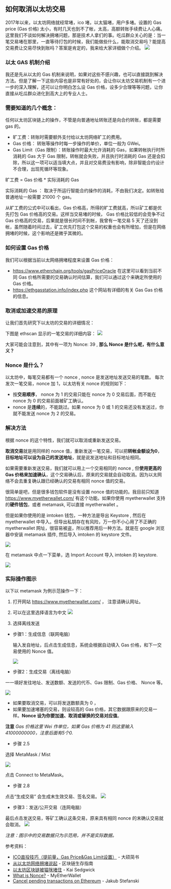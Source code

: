 ## 如何取消以太坊交易

2017年以来，以太坊网络就经常堵，ico 堵，以太猫堵，用户多堵。设置的 Gas price (Gas 价格)  太小，有时几天也到不了帐，太高，高额转账手续费让人心痛。这里我们不谈如何解决拥堵问题，那是技术人拿们的事。吃瓜群众关心的是：当一笔交易堵在那里，一直等待打包的时候，我们能做些什么，能取消交易吗？能提高交易费让交易尽快到账吗？答案是肯定的，我来给大家详细做个介绍。
![](image/eth.jpg)

### 以太 GAS 机制介绍

我还是先从以太的 Gas 机制来说明，如果对这些不感兴趣，也可以直接跳到解决方法。但是了解一下这些内容也是非常有好处的，会让你以太坊交易机制有一个进一步的深入理解，还可以让你明白怎么设 Gas 价格，设多少合理等等问题，让你直接从吃瓜群众进化到高大上的专业人士。

### 需要知道的几个概念：

任何以太坊区块链上的操作，不管是向普通地址转账还是向合约转账，都是需要 gas 的。

* 旷工费：转账时需要额外支付给以太坊网络旷工的费用。
* Gas 价格： 转账等操作时每一步操作的单价，单位一般为 GWei。
* Gas Limit（Gas 限制）：转账操作时最大允许消耗的 Gas，如果转帐执行时所消耗的 Gas 大于 Gas 限制，转帐就会失败，并且执行时消耗的 Gas 还是会扣除，所以这一项可以适当填大点，并且对交易费没有影响，除非智能合约设计不合理，出现死循环等现象。

旷工费  = Gas 价格 \* 实际消耗的 Gas

实际消耗的 Gas ： 取决于所运行智能合约操作的消耗，不由我们决定。如转账给普通地址一般需要 21000 个 gas。

从旷工费的公式中可以看出，Gas 价格高，所得的旷工费就高，所以矿工都是优先打包 Gas 价格高的交易。这样当交易堵的时候， Gas 价格比较低的会竞争不过 Gas 价格高的交易，后果就是很长时间不到帐，我曾有一笔交易 5 天了还没到帐，虽然随着时间过去，矿工优先打包这个交易的权重也会有所增加，但是在网络拥堵的时候，这个影响还是微乎其微的。

### 如何设置 Gas 价格

我们可以根据当前以太网络拥堵程度来设置 Gas 价格：
* https://www.etherchain.org/tools/gasPriceOracle 在这里可以看到当前不同 Gas 价格所需要的交易确认时间估算，我们可以通过这个来确定所使用的 Gas 价格。
* https://ethgasstation.info/index.php 这个网站有详细的有关 Gas Gas 价格的信息。

### 取消或加速交易的原理

让我们首先研究下以太坊的交易的详细情况：

下图是 ethscan 显示的一笔交易的详细内容：
![](image/etherscan.jpg)

大家可能会注意到，其中有一项为 Nonce: 39 , **那么 Nonce 是什么呢，有什么意义？**

### Nonce 是什么？

以太坊中，每笔交易都有一个 nonce , nonce 是发送地址发送交易的笔数。
每次发次一笔交易，nonce 加 1，以太坊有关  nonce 的规则如下：
* 按**交易顺序**， nonce 为 1 的交易只能在 nonce 为 0 交易后面，而不能在 nonce 为 0 的交易前面被矿工确认。
* nonce 是**连续**的，不能跳过。如果 nonce 为 0 或 1 的交易还没有发送过，你就不能发送 nonce 为 2 的交易。

### 解决方法

根据 nonce 的这个特性，我们就可以取消或重新发送交易。

**取消交易**就是用同样的 nonce 值，重新发送一笔交易，可以把**转帐金额设为0**，**目标地址可以设为自己的发送地址**，就是说发送地址和目标地址相同。

如果需要重新发送交易，我们就可以用上一个交易相同的 nonce , 但**使用更高的 Gas 价格来加速确认**，这个交易确认后，原来的交易就会自动取消。因为以太网络不会去重复确认跟已经确认的交易有相同 nonce 值的交易。

很简单是吧，但是很多钱包软件是没有设置 nonce 值的功能的。我目前只知道 https://www.myetherwallet.com/ 有这个功能。如果你使用 myetherwallet 支持的**硬件钱包**，或者 metamask, 可以直接 myetherwallet 。

但是如果你使用的是 imtoken 钱包，一种方法是导出 Keystore , 然后在 myetherwallet 中导入。但导出私钥存在有风险，万一你不小心用了不正确的 myetherwallet 网址，很容易被盗，所以推荐用后一种方法。就是在 google 浏览器中安装 metamask 插件, 然后导入 imtoken 的 keystore 文件。


![](image/metamask.png)

在 metamask 中点一下菜单，选 Import Account 导入 imtoken 的 keystore.

![](image/importkeystore.png)

### 实际操作图示

以下以 metamask 为例示范操作一下：

1. 打开网站 https://www.myetherwallet.com/ ， 注意请确认网址。
2. 可以在这里选择语言为中文
![](image/lang.png)

3. 选择离线发送

* 步骤1：生成信息（联网电脑）

  输入发自地址，后点击生成信息，系统会根据自动填入 Gas 价格，和下一交易使用的 Nonce 值。

  ![](image/p1.png)


* 步骤2：生成交易（离线电脑）

 一一填好发往地址、发送数额、发送的代币、Gas 限制、Gas 价格、 Nonce 等。

 ![](image/p2.png)

 * 如果要取消交易，可以将发送数额真为 0 ，
 * 如果要加速堵塞的交易，则设较高的 Gas 价格，其它数据跟原来的交易一样。**Nonce 设为你要加速、取消或替换的交易对应值**。

 **注意** *Gas 价格这里 Wei 作单位，如果 Gas 价格为 41 则这里输入 41000000000，注意后面有5个0.*

* 步骤 2.5  

 选择 MetaMask / Mist

 ![](image/p2.5.png)

点击 Connect to MetaMask。

* 步骤 2.8

 点击“生成交易” 会生成末生效交易、签名交易。
 ![](image/p2.8.png)

* 步骤3：发送/公开交易（连网电脑）

 最后点击发送交易，等矿工确认这条交易，原来具有相同 nonce 的末确认交易就会取消。
 ![](image/p3.png)


*注意：图示中的交易数据只为示范用，并不是实际数据。*

参考资料：

* [ICO直投技巧（提前量，Gas Price&Gas Limit设置）](https://www.jianshu.com/p/7308f0b10016) - 大硕简书
* [从以太坊网络拥堵说起](https://www.jianshu.com/p/7cc32f212a1d) - 区块链生存指南
* [以太坊区块链被猫咪堵住](https://cn.bitcoin.com/archives/5678) - Kai Sedgwick
* [What is Nonce?](https://myetherwallet.github.io/knowledge-base/transactions/what-is-nonce.html) -  MyEtherWallet
* [Cancel pending transactions on Ethereum](https://jakubstefanski.com/post/2017/10/ethereum-cancel-pending-transaction/) - Jakub Stefanski
